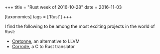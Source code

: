 +++
title = "Rust week of 2016-10-28"
date = 2016-11-03

[taxonomies]
tags = ['Rust']
+++

I find the following to be among the most exciting projects in the world
of Rust:

- [Cretonne], an alternative to LLVM
- [Corrode], a C to Rust translator

[Cretonne]: https://internals.rust-lang.org/t/4275
[Corrode]: http://jamey.thesharps.us/2016/10/corrode-update-support-from-mozilla-and.html
